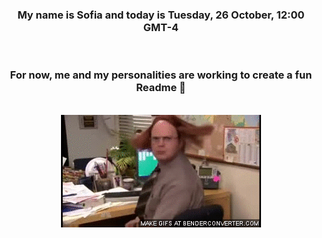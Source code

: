 


<div align="center">
<h3 >My name is Sofia and today is Tuesday, 26 October, 12:00 GMT-4</h3><br>
<h3 >For now, me and my personalities are working to create a fun Readme 👋
</h3><br>
<img src='img/dwight.gif' alt='working...'/>
</div>
